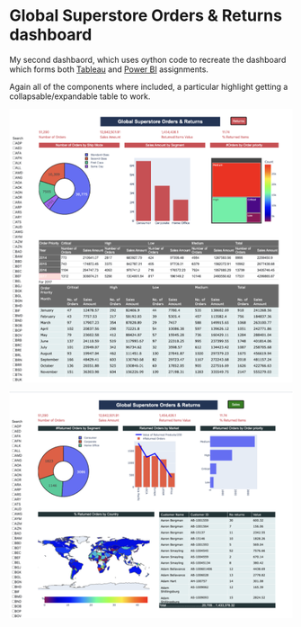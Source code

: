 # Global Superstore Orders &amp; Returns dashboard

My second dashbaord, which uses oython code to recreate the dashboard which forms both [Tableau](https://community.tableau.com/s/question/0D54T00000C6SvOSAV/where-is-the-global-superstore-returns-file) and 
[Power BI](https://www.udemy.com/course/the-complete-power-bi-practical-course/) assignments.

Again all of the components where included, a particular highlight getting a collapsable/expandable table to work.

![](https://raw.githubusercontent.com/steviecurran/GSOR-dashboard/refs/heads/main/Ex_3-p1.png)

![](https://raw.githubusercontent.com/steviecurran/GSOR-dashboard/refs/heads/main/Ex_3-p2.png)


